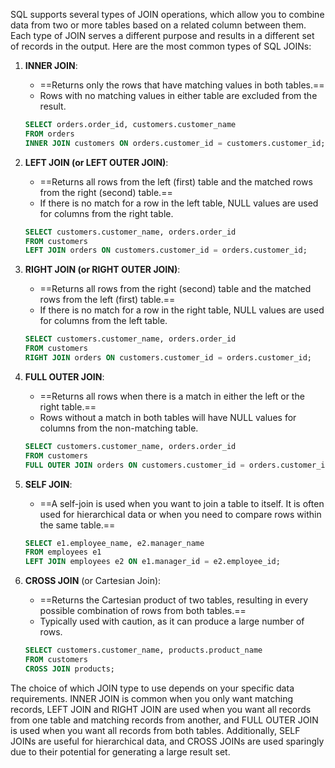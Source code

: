 SQL supports several types of JOIN operations, which allow you to combine data from two or more tables based on a related column between them. Each type of JOIN serves a different purpose and results in a different set of records in the output. Here are the most common types of SQL JOINs:

1. **INNER JOIN**:
   - ==Returns only the rows that have matching values in both tables.==
   - Rows with no matching values in either table are excluded from the result.

   ```sql
   SELECT orders.order_id, customers.customer_name
   FROM orders
   INNER JOIN customers ON orders.customer_id = customers.customer_id;
   ```

2. **LEFT JOIN (or LEFT OUTER JOIN)**:
   - ==Returns all rows from the left (first) table and the matched rows from the right (second) table.==
   - If there is no match for a row in the left table, NULL values are used for columns from the right table.

   ```sql
   SELECT customers.customer_name, orders.order_id
   FROM customers
   LEFT JOIN orders ON customers.customer_id = orders.customer_id;
   ```

3. **RIGHT JOIN (or RIGHT OUTER JOIN)**:
   - ==Returns all rows from the right (second) table and the matched rows from the left (first) table.==
   - If there is no match for a row in the right table, NULL values are used for columns from the left table.

   ```sql
   SELECT customers.customer_name, orders.order_id
   FROM customers
   RIGHT JOIN orders ON customers.customer_id = orders.customer_id;
   ```

4. **FULL OUTER JOIN**:
   - ==Returns all rows when there is a match in either the left or the right table.==
   - Rows without a match in both tables will have NULL values for columns from the non-matching table.

   ```sql
   SELECT customers.customer_name, orders.order_id
   FROM customers
   FULL OUTER JOIN orders ON customers.customer_id = orders.customer_id;
   ```

5. **SELF JOIN**:
   - ==A self-join is used when you want to join a table to itself. It is often used for hierarchical data or when you need to compare rows within the same table.==

   ```sql
   SELECT e1.employee_name, e2.manager_name
   FROM employees e1
   LEFT JOIN employees e2 ON e1.manager_id = e2.employee_id;
   ```

6. **CROSS JOIN** (or Cartesian Join):
   - ==Returns the Cartesian product of two tables, resulting in every possible combination of rows from both tables.==
   - Typically used with caution, as it can produce a large number of rows.

   ```sql
   SELECT customers.customer_name, products.product_name
   FROM customers
   CROSS JOIN products;
   ```


The choice of which JOIN type to use depends on your specific data requirements. INNER JOIN is common when you only want matching records, LEFT JOIN and RIGHT JOIN are used when you want all records from one table and matching records from another, and FULL OUTER JOIN is used when you want all records from both tables. Additionally, SELF JOINs are useful for hierarchical data, and CROSS JOINs are used sparingly due to their potential for generating a large result set.